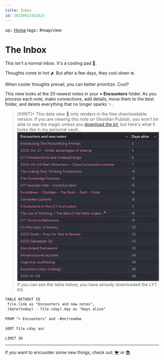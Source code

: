```yaml
---
title: Inbox
id: 20220923162815
---
```

up:: [Home]([[20220913025516]])
tags:: #map/view 

# The Inbox
This isn't a normal inbox. It's a cooling pad 🧊.

Thoughts come in hot 🌶. But after a few days, they cool down ❄️.

When cooler thoughts prevail, you can better prioritize. Cool? 

This view looks at the 20 newest notes in your **+ Encounters** folder. As you process each note, make connections, add details, move them to the best folder,  and delete everything that no longer sparks ✨. 

> [!HINT]+ This data view 🔬 only renders in the free downloadable version.
> If you are viewing this note on Obsidian Publish, you won't be able to see the magic unless you [download the kit](https://www.linkingyourthinking.com/download-lyt-kit), but here's what it looks like in my personal vault... 
> ![](lyt-kit-example-cooling-pad-.jpg) 
> If you can see the table below, you have already downloaded the LYT Kit.

``` dataview
TABLE WITHOUT ID
 file.link as "Encounters and new notes",
 (date(today) - file.cday).day as "Days alive"

FROM "+ Encounters" and -#on/readme 

SORT file.cday asc

LIMIT 20
```


---

If you want to encounter some new things, check out: [🐦](https://www.twitter.com) or [📚](https://readwise.io/lyt/)          